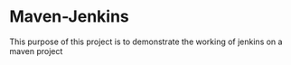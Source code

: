 # Maven-Jenkins

This purpose of this project is to demonstrate the working of jenkins on a maven project
